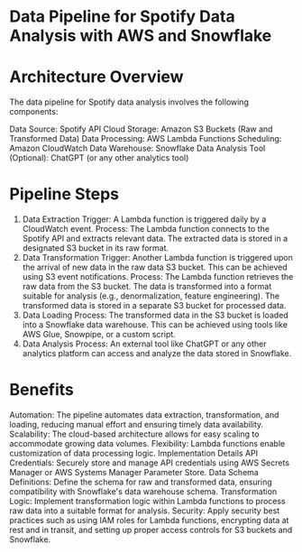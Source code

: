 # Data Pipeline for Spotify Data Analysis with AWS and Snowflake
# Architecture Overview
The data pipeline for Spotify data analysis involves the following components:

Data Source: Spotify API
Cloud Storage: Amazon S3 Buckets (Raw and Transformed Data)
Data Processing: AWS Lambda Functions
Scheduling: Amazon CloudWatch
Data Warehouse: Snowflake
Data Analysis Tool (Optional): ChatGPT (or any other analytics tool)
# Pipeline Steps
1. Data Extraction
Trigger: A Lambda function is triggered daily by a CloudWatch event.
Process:
The Lambda function connects to the Spotify API and extracts relevant data.
The extracted data is stored in a designated S3 bucket in its raw format.
2. Data Transformation
Trigger: Another Lambda function is triggered upon the arrival of new data in the raw data S3 bucket. This can be achieved using S3 event notifications.
Process:
The Lambda function retrieves the raw data from the S3 bucket.
The data is transformed into a format suitable for analysis (e.g., denormalization, feature engineering).
The transformed data is stored in a separate S3 bucket for processed data.
3. Data Loading
Process: The transformed data in the S3 bucket is loaded into a Snowflake data warehouse.
This can be achieved using tools like AWS Glue, Snowpipe, or a custom script.
4. Data Analysis
Process: An external tool like ChatGPT or any other analytics platform can access and analyze the data stored in Snowflake.
# Benefits
Automation: The pipeline automates data extraction, transformation, and loading, reducing manual effort and ensuring timely data availability.
Scalability: The cloud-based architecture allows for easy scaling to accommodate growing data volumes.
Flexibility: Lambda functions enable customization of data processing logic.
Implementation Details
API Credentials: Securely store and manage API credentials using AWS Secrets Manager or AWS Systems Manager Parameter Store.
Data Schema Definitions: Define the schema for raw and transformed data, ensuring compatibility with Snowflake's data warehouse schema.
Transformation Logic: Implement transformation logic within Lambda functions to process raw data into a suitable format for analysis.
Security: Apply security best practices such as using IAM roles for Lambda functions, encrypting data at rest and in transit, and setting up proper access controls for S3 buckets and Snowflake.
